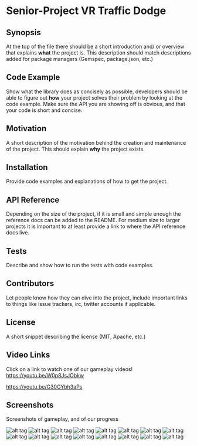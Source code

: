 # Senior-Project   VR Traffic Dodge
## Synopsis

At the top of the file there should be a short introduction and/ or overview that explains **what** the project is. This description should match descriptions added for package managers (Gemspec, package.json, etc.)

## Code Example

Show what the library does as concisely as possible, developers should be able to figure out **how** your project solves their problem by looking at the code example. Make sure the API you are showing off is obvious, and that your code is short and concise.

## Motivation

A short description of the motivation behind the creation and maintenance of the project. This should explain **why** the project exists.

## Installation

Provide code examples and explanations of how to get the project.

## API Reference

Depending on the size of the project, if it is small and simple enough the reference docs can be added to the README. For medium size to larger projects it is important to at least provide a link to where the API reference docs live.

## Tests

Describe and show how to run the tests with code examples.

## Contributors

Let people know how they can dive into the project, include important links to things like issue trackers, irc, twitter accounts if applicable.

## License

A short snippet describing the license (MIT, Apache, etc.)

## Video Links

Click on a link to watch one of our gameplay videos!
https://youtu.be/W0p8JsJObkw

https://youtu.be/G30GYbh3aPs

## Screenshots

Screenshots of gameplay, and of our progress

![alt tag](https://github.com/karledler/Senior-Project/blob/master/Screenshots/Buildings.png)
![alt tag](https://github.com/karledler/Senior-Project/blob/master/Screenshots/Campco.png)
![alt tag](https://github.com/karledler/Senior-Project/blob/master/Screenshots/Car.png)
![alt tag](https://github.com/karledler/Senior-Project/blob/master/Screenshots/Car2.png)
![alt tag](https://github.com/karledler/Senior-Project/blob/master/Screenshots/CarProgress.png)
![alt tag](https://github.com/karledler/Senior-Project/blob/master/Screenshots/EarlyMap.png)
![alt tag](https://github.com/karledler/Senior-Project/blob/master/Screenshots/EarlyMapProgress.png)
![alt tag](https://github.com/karledler/Senior-Project/blob/master/Screenshots/EarlyMapProgress2.png)
![alt tag](https://github.com/karledler/Senior-Project/blob/master/Screenshots/FinalMap.png)
![alt tag](https://github.com/karledler/Senior-Project/blob/master/Screenshots/Gameplay.png)
![alt tag](https://github.com/karledler/Senior-Project/blob/master/Screenshots/Gameplay2.png)
![alt tag](https://github.com/karledler/Senior-Project/blob/master/Screenshots/Gameplay3.png)
![alt tag](https://github.com/karledler/Senior-Project/blob/master/Screenshots/Gulliftys.png)
![alt tag](https://github.com/karledler/Senior-Project/blob/master/Screenshots/MapAerial.png)
![alt tag](https://github.com/karledler/Senior-Project/blob/master/Screenshots/MovingCar.png)
![alt tag](https://github.com/karledler/Senior-Project/blob/master/Screenshots/RiverProgress.png)
